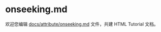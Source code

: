 onseeking.md
===

欢迎您编辑 <a target="__blank" href="https://github.com/jaywcjlove/html-tutorial/blob/main/docs/attribute/onseeking.md">docs/attribute/onseeking.md</a> 文件，共建 HTML Tutorial 文档。